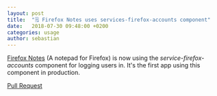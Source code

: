 ```yaml
---
layout: post
title:  "🗒️ Firefox Notes uses services-firefox-accounts component"
date:   2018-07-30 09:48:00 +0200
categories: usage
author: sebastian
---
```


[Firefox Notes](https://github.com/mozilla/notes/) (A notepad for Firefox) is now using the _service-firefox-accounts_ component for logging users in. It's the first app using this component in production.

[Pull Request](https://github.com/mozilla/notes/pull/1310)